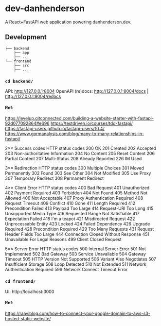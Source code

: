 # dev-danhenderson
A React+FastAPI web application powering danhenderson.dev.

## Development
```
├── backend
    ├── app
    ├── ...
└── frontend
    ├── src
    ├── ...
```

### `cd backend/`

API: http://127.0.0.1:8004
OpenAPI (re)docs: http://127.0.0.1:8004/docs | http://127.0.0.1:8004/redocs

#### Ref:
https://levelup.gitconnected.com/building-a-website-starter-with-fastapi-92d077092864#e696
https://testdriven.io/courses/tdd-fastapi/
https://fastapi-users.github.io/fastapi-users/10.4/
https://www.gormanalysis.com/blog/many-to-many-relationships-in-fastapi/

2×× Success codes HTTP status codes
200 OK
201 Created
202 Accepted
203 Non-authoritative Information
204 No Content
205 Reset Content
206 Partial Content
207 Multi-Status
208 Already Reported
226 IM Used

3×× Redirection HTTP status codes
300 Multiple Choices
301 Moved Permanently
302 Found
303 See Other
304 Not Modified
305 Use Proxy
307 Temporary Redirect
308 Permanent Redirect

4×× Client Error HTTP status codes
400 Bad Request
401 Unauthorized
402 Payment Required
403 Forbidden
404 Not Found
405 Method Not Allowed
406 Not Acceptable
407 Proxy Authentication Required
408 Request Timeout
409 Conflict
410 Gone
411 Length Required
412 Precondition Failed
413 Payload Too Large
414 Request-URI Too Long
415 Unsupported Media Type
416 Requested Range Not Satisfiable
417 Expectation Failed
418 I'm a teapot
421 Misdirected Request
422 Unprocessable Entity
423 Locked
424 Failed Dependency
426 Upgrade Required
428 Precondition Required
429 Too Many Requests
431 Request Header Fields Too Large
444 Connection Closed Without Response
451 Unavailable For Legal Reasons
499 Client Closed Request

5×× Server Error HTTP status codes
500 Internal Server Error
501 Not Implemented
502 Bad Gateway
503 Service Unavailable
504 Gateway Timeout
505 HTTP Version Not Supported
506 Variant Also Negotiates
507 Insufficient Storage
508 Loop Detected
510 Not Extended
511 Network Authentication Required
599 Network Connect Timeout Error


### `cd frontend/`

UI: http://localhost:3000


#### Ref:
https://raaviblog.com/how-to-connect-your-google-domain-to-aws-s3-hosted-static-website/